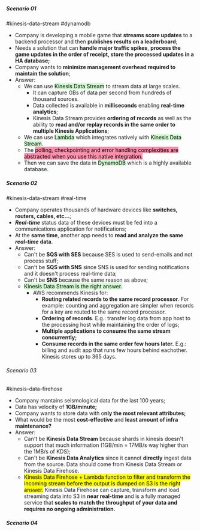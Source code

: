 ##### Scenario 01
#kinesis-data-stream #dynamodb
- Company is developing a mobile game that **streams score updates** to a backend processor and then **publishes results on a leaderboard**;
- Needs a solution that can **handle major traffic spikes**, **process the game updates in the order of receipt, store the processed updates in a HA database;**
- Company wants to **minimize management overhead required to maintain the solution**;
- Answer:
	- We can use <mark style="background: #BBFABBA6;">Kinesis Data Stream</mark> to stream data at large scales. 
		- It can capture GBs of data per second from hundreds of thousand sources.
		- Data collected is available in **milliseconds** enabling **real-time analytics**;
		- Kinesis Data Stream provides **ordering of records** as well as the ability to **read and/or replay records in the same order to multiple Kinesis Applications**;
	- We can use <mark style="background: #BBFABBA6;">Lambda</mark> which integrates natively with <mark style="background: #BBFABBA6;">Kinesis Data Stream</mark>.
	- The <mark style="background: #FF5582A6;">polling, checkpointing and error handling complexities are abstracted when you use this native integration.</mark>
	- Then we can save the data in <mark style="background: #BBFABBA6;">DynamoDB</mark> which is a highly available database.

##### Scenario 02
#kinesis-data-stream #real-time
- Company operates thousands of hardware devices like **switches, routers, cables, etc...**;
- **_Real-time_** status data of these devices must be fed into a communications application for notifications;
- At the **same time**, another app needs to **read and analyze the same _real-time_ data**.
- Answer:
	- Can't be **SQS with SES** because SES is used to send-emails and not process stuff;
	- Can't be **SQS with SNS** since SNS is used for sending notifications and it doesn't process real-time data;
	- Can't be **SNS** because the same reason as above;
	- <mark style="background: #BBFABBA6;">Kinesis Data Stream is the right answer.</mark>
		- AWS recommends Kinesis for:
			- **Routing related records to the same record processor**. For example: counting and aggregation are simpler when records for a key are routed to the same record processor.
			- **Ordering of records**. E.g.: transfer log data from app host to the processing host while maintaining the order of logs;
			- **Multiple applications to consume the same stream concurrently;**
			- **Consume records in the same order few hours later.** E.g.: billing and audit app that runs few hours behind eachother. Kinesis stores up to 365 days. 

###### Scenario 03
#kinesis-data-firehose 
- Company mantains seismological data for the last 100 years;
- Data has velocity of **1GB/minute;**
- Company wants to store data with o**nly the most relevant attributes;**
- What would be the most **cost-effective** and **least amount of infra maintenance?**
- Answer:
	- Can't be **Kinesis Data Stream** because shards in kinesis doesn't support that much information (1GB/min = 17MB/s way higher than the 1MB/s of KDS);
	- Can't be **Kinesis Data Analytics** since it cannot **directly** ingest data from the source. Data should come from Kinesis Data Stream or Kinesis Data Firehose.
	- <mark class="hltr-green">Kinesis Data Firehose + Lambda function to filter and transform the incoming stream before the output is dumped on S3 is the right answer.</mark> Kinesis Data Firehose can capture, transform and load streaming data into S3 in **near real-time** and is a fully managed service that **scales to match the throughput of your data and requires no ongoing administration.**



##### Scenario 04
